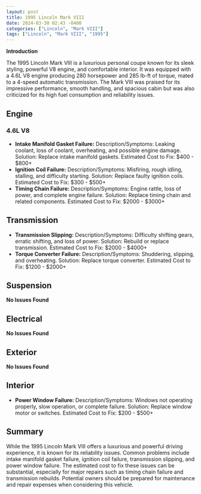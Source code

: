 ```yaml
---
layout: post
title: 1995 Lincoln Mark VIII
date: 2024-03-30 02:43 -0400
categories: ["Lincoln", "Mark VIII"]
tags: ["Lincoln", "Mark VIII", "1995"]
---
```

**Introduction**

The 1995 Lincoln Mark VIII is a luxurious personal coupe known for its sleek styling, powerful V8 engine, and comfortable interior. It was equipped with a 4.6L V8 engine producing 280 horsepower and 285 lb-ft of torque, mated to a 4-speed automatic transmission. The Mark VIII was praised for its impressive performance, smooth handling, and spacious cabin but was also criticized for its high fuel consumption and reliability issues.

## Engine

### 4.6L V8

- **Intake Manifold Gasket Failure:** Description/Symptoms: Leaking coolant, loss of coolant, overheating, and possible engine damage. Solution: Replace intake manifold gaskets. Estimated Cost to Fix: $400 - $800+
- **Ignition Coil Failure:** Description/Symptoms: Misfiring, rough idling, stalling, and difficulty starting. Solution: Replace faulty ignition coils. Estimated Cost to Fix: $300 - $500+
- **Timing Chain Failure:** Description/Symptoms: Engine rattle, loss of power, and complete engine failure. Solution: Replace timing chain and related components. Estimated Cost to Fix: $2000 - $3000+

## Transmission

- **Transmission Slipping:** Description/Symptoms: Difficulty shifting gears, erratic shifting, and loss of power. Solution: Rebuild or replace transmission. Estimated Cost to Fix: $2000 - $4000+
- **Torque Converter Failure:** Description/Symptoms: Shuddering, slipping, and overheating. Solution: Replace torque converter. Estimated Cost to Fix: $1200 - $2000+

## Suspension

**No Issues Found**

## Electrical

**No Issues Found**

## Exterior

**No Issues Found**

## Interior

- **Power Window Failure:** Description/Symptoms: Windows not operating properly, slow operation, or complete failure. Solution: Replace window motor or switches. Estimated Cost to Fix: $200 - $500+

## Summary

While the 1995 Lincoln Mark VIII offers a luxurious and powerful driving experience, it is known for its reliability issues. Common problems include intake manifold gasket failure, ignition coil failure, transmission slipping, and power window failure. The estimated cost to fix these issues can be substantial, especially for major repairs such as timing chain failure and transmission rebuilds. Potential owners should be prepared for maintenance and repair expenses when considering this vehicle.
